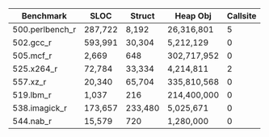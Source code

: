 | Benchmark       | SLOC    | Struct  | Heap Obj    | Callsite |
| --------------- | ------- | ------- | ----------- | -------- |
| 500.perlbench_r | 287,722 | 8,192   | 26,316,801  | 5        |
| 502.gcc_r       | 593,991 | 30,304  | 5,212,129   | 0        |
| 505.mcf_r       | 2,669   | 648     | 302,717,952 | 0        |
| 525.x264_r      | 72,784  | 33,334  | 4,214,811   | 2        |
| 557.xz_r        | 20,340  | 65,704  | 335,810,568 | 0        |
| 519.lbm_r       | 1,037   | 216     | 214,400,000 | 0        |
| 538.imagick_r   | 173,657 | 233,480 | 5,025,671   | 0        |
| 544.nab_r       | 15,579  | 720     | 1,280,000   | 0        |

